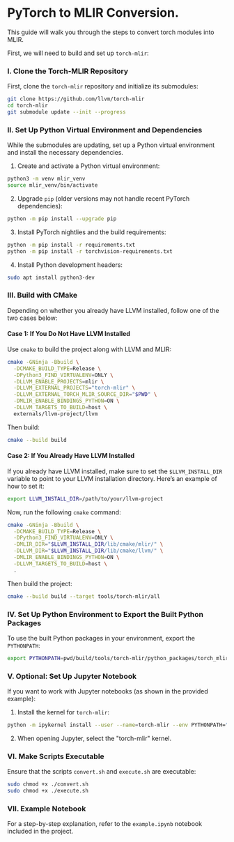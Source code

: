 
# PyTorch to MLIR Conversion.

This guide will walk you through the steps to convert torch modules into MLIR.

First, we will need to build and set up `torch-mlir`:

### I. Clone the Torch-MLIR Repository

First, clone the `torch-mlir` repository and initialize its submodules:

```bash
git clone https://github.com/llvm/torch-mlir
cd torch-mlir
git submodule update --init --progress
```

### II. Set Up Python Virtual Environment and Dependencies

While the submodules are updating, set up a Python virtual environment and install the necessary dependencies.

1. Create and activate a Python virtual environment:

```bash
python3 -m venv mlir_venv
source mlir_venv/bin/activate
```

2. Upgrade `pip` (older versions may not handle recent PyTorch dependencies):

```bash
python -m pip install --upgrade pip
```

3. Install PyTorch nightlies and the build requirements:

```bash
python -m pip install -r requirements.txt
python -m pip install -r torchvision-requirements.txt
```

4. Install Python development headers:

```bash
sudo apt install python3-dev
```

### III. Build with CMake

Depending on whether you already have LLVM installed, follow one of the two cases below:

#### Case 1: If You Do Not Have LLVM Installed

Use `cmake` to build the project along with LLVM and MLIR:

```bash
cmake -GNinja -Bbuild \
  -DCMAKE_BUILD_TYPE=Release \
  -DPython3_FIND_VIRTUALENV=ONLY \
  -DLLVM_ENABLE_PROJECTS=mlir \
  -DLLVM_EXTERNAL_PROJECTS="torch-mlir" \
  -DLLVM_EXTERNAL_TORCH_MLIR_SOURCE_DIR="$PWD" \
  -DMLIR_ENABLE_BINDINGS_PYTHON=ON \
  -DLLVM_TARGETS_TO_BUILD=host \
  externals/llvm-project/llvm
```

Then build:

```bash
cmake --build build
```

#### Case 2: If You Already Have LLVM Installed

If you already have LLVM installed, make sure to set the `$LLVM_INSTALL_DIR` variable to point to your LLVM installation directory. Here’s an example of how to set it:

```bash
export LLVM_INSTALL_DIR=/path/to/your/llvm-project
```

Now, run the following `cmake` command:

```bash
cmake -GNinja -Bbuild \
  -DCMAKE_BUILD_TYPE=Release \
  -DPython3_FIND_VIRTUALENV=ONLY \
  -DMLIR_DIR="$LLVM_INSTALL_DIR/lib/cmake/mlir/" \
  -DLLVM_DIR="$LLVM_INSTALL_DIR/lib/cmake/llvm/" \
  -DMLIR_ENABLE_BINDINGS_PYTHON=ON \
  -DLLVM_TARGETS_TO_BUILD=host \
  .
```

Then build the project:

```bash
cmake --build build --target tools/torch-mlir/all
```

### IV. Set Up Python Environment to Export the Built Python Packages

To use the built Python packages in your environment, export the `PYTHONPATH`:

```bash
export PYTHONPATH=pwd/build/tools/torch-mlir/python_packages/torch_mlir:pwd/test/python/fx_importer
```

### V. Optional: Set Up Jupyter Notebook

If you want to work with Jupyter notebooks (as shown in the provided example):

1. Install the kernel for `torch-mlir`:

```bash
python -m ipykernel install --user --name=torch-mlir --env PYTHONPATH="$PYTHONPATH"
```

2. When opening Jupyter, select the "torch-mlir" kernel.

### VI. Make Scripts Executable

Ensure that the scripts `convert.sh` and `execute.sh` are executable:

```bash
sudo chmod +x ./convert.sh
sudo chmod +x ./execute.sh
```

### VII. Example Notebook

For a step-by-step explanation, refer to the `example.ipynb` notebook included in the project.
